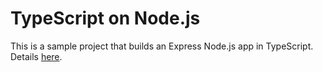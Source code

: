 # TypeScript on Node.js

This is a sample project that builds an Express Node.js app in TypeScript. Details [here](http://stackful-dev.com/typescript-nodejs-vim-and-linux-oh-my.html).
